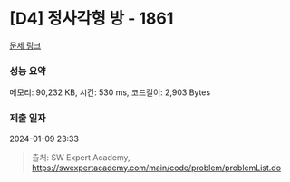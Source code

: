 # [D4] 정사각형 방 - 1861 

[문제 링크](https://swexpertacademy.com/main/code/problem/problemDetail.do?contestProbId=AV5LtJYKDzsDFAXc) 

### 성능 요약

메모리: 90,232 KB, 시간: 530 ms, 코드길이: 2,903 Bytes

### 제출 일자

2024-01-09 23:33



> 출처: SW Expert Academy, https://swexpertacademy.com/main/code/problem/problemList.do